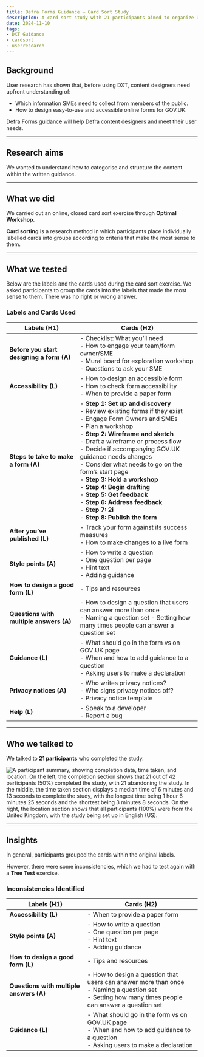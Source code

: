 ```yaml
---
title: Defra Forms Guidance – Card Sort Study
description: A card sort study with 21 participants aimed to organize Defra Forms guidance. Most content was grouped as expected, but inconsistencies were identified, leading to further testing with a Tree Test exercise.
date: 2024-11-10
tags:
- DXT Guidance
- cardsort
- userresearch
---
```


## Background

User research has shown that, before using DXT, content designers need upfront understanding of:

- Which information SMEs need to collect from members of the public.
- How to design easy-to-use and accessible online forms for GOV.UK.

Defra Forms guidance will help Defra content designers and meet their user needs.

---

## Research aims

We wanted to understand how to categorise and structure the content within the written guidance.

---

## What we did

We carried out an online, closed card sort exercise through **Optimal Workshop**.

**Card sorting** is a research method in which participants place individually labelled cards into groups according to criteria that make the most sense to them.

---

## What we tested

Below are the labels and the cards used during the card sort exercise. We asked participants to group the cards into the labels that made the most sense to them. There was no right or wrong answer.

### Labels and Cards Used

| **Labels (H1)**                        | **Cards (H2)**                                                                                           |
|-----------------------------------------|----------------------------------------------------------------------------------------------------------|
| **Before you start designing a form (A)** | - Checklist: What you’ll need<br> - How to engage your team/form owner/SME<br> - Mural board for exploration workshop<br> - Questions to ask your SME |
| **Accessibility (L)**                  | - How to design an accessible form<br> - How to check form accessibility<br> - When to provide a paper form |
| **Steps to take to make a form (A)**   | - **Step 1: Set up and discovery**<br> - Review existing forms if they exist<br> - Engage Form Owners and SMEs<br> - Plan a workshop<br> - **Step 2: Wireframe and sketch**<br> - Draft a wireframe or process flow<br> - Decide if accompanying GOV.UK guidance needs changes<br> - Consider what needs to go on the form’s start page<br> - **Step 3: Hold a workshop**<br> - **Step 4: Begin drafting**<br> - **Step 5: Get feedback**<br> - **Step 6: Address feedback**<br> - **Step 7: 2i**<br> - **Step 8: Publish the form** |
| **After you’ve published (L)**         | - Track your form against its success measures<br> - How to make changes to a live form                  |
| **Style points (A)**                   | - How to write a question<br> - One question per page<br> - Hint text<br> - Adding guidance              |
| **How to design a good form (L)**      | - Tips and resources                                                                                    |
| **Questions with multiple answers (A)** | - How to design a question that users can answer more than once<br> - Naming a question set - Setting how many times people can answer a question set |
| **Guidance (L)**                       | - What should go in the form vs on GOV.UK page<br> - When and how to add guidance to a question<br> - Asking users to make a declaration |
| **Privacy notices (A)**                | - Who writes privacy notices?<br> - Who signs privacy notices off?<br> - Privacy notice template         |
| **Help (L)**                           | - Speak to a developer<br> - Report a bug                                                               |

---

## Who we talked to

We talked to **21 participants** who completed the study.

![A participant summary, showing completion data, time taken, and location. On the left, the completion section shows that 21 out of 42 participants (50%) completed the study, with 21 abandoning the study. In the middle, the time taken section displays a median time of 6 minutes and 13 seconds to complete the study, with the longest time being 1 hour 6 minutes 25 seconds and the shortest being 3 minutes 8 seconds. On the right, the location section shows that all participants (100%) were from the United Kingdom, with the study being set up in English (US).](01.jpg "Participant summary showing completion rate, time taken, and location.")

---

## Insights

In general, participants grouped the cards within the original labels.

However, there were some inconsistencies, which we had to test again with a **Tree Test** exercise.

### Inconsistencies Identified

| **Labels (H1)**                  | **Cards (H2)**                                                                                           |
|-----------------------------------|----------------------------------------------------------------------------------------------------------|
| **Accessibility (L)**            | - When to provide a paper form                                                                |
| **Style points (A)**             | - How to write a question <br> - One question per page <br> - Hint text <br> - Adding guidance  |
| **How to design a good form (L)** | - Tips and resources                                                                          |
| **Questions with multiple answers (A)** | - How to design a question that users can answer more than once <br> - Naming a question set <br> - Setting how many times people can answer a question set  |
| **Guidance (L)**                 | - What should go in the form vs on GOV.UK page <br> - When and how to add guidance to a question <br> - Asking users to make a declaration
